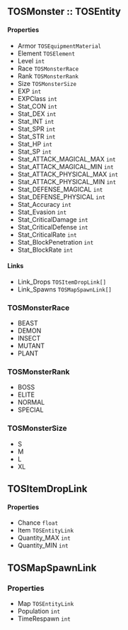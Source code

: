 ## TOSMonster :: TOSEntity

#### Properties
- Armor `TOSEquipmentMaterial`
- Element `TOSElement`
- Level `int`
- Race `TOSMonsterRace`
- Rank `TOSMonsterRank`
- Size `TOSMonsterSize`
- EXP `int`
- EXPClass `int`
- Stat_CON `int`
- Stat_DEX `int`
- Stat_INT `int`
- Stat_SPR `int`
- Stat_STR `int`
- Stat_HP `int`
- Stat_SP `int`
- Stat_ATTACK_MAGICAL_MAX `int`
- Stat_ATTACK_MAGICAL_MIN `int`
- Stat_ATTACK_PHYSICAL_MAX `int`
- Stat_ATTACK_PHYSICAL_MIN `int`
- Stat_DEFENSE_MAGICAL `int`
- Stat_DEFENSE_PHYSICAL `int`
- Stat_Accuracy `int`
- Stat_Evasion `int`
- Stat_CriticalDamage `int`
- Stat_CriticalDefense `int`
- Stat_CriticalRate `int`
- Stat_BlockPenetration `int`
- Stat_BlockRate `int`

#### Links
- Link_Drops `TOSItemDropLink[]`
- Link_Spawns `TOSMapSpawnLink[]`

### TOSMonsterRace
- BEAST
- DEMON
- INSECT
- MUTANT
- PLANT

### TOSMonsterRank
- BOSS
- ELITE
- NORMAL
- SPECIAL

### TOSMonsterSize
- S
- M
- L
- XL

## TOSItemDropLink

#### Properties
- Chance `float`
- Item `TOSEntityLink`
- Quantity_MAX `int`
- Quantity_MIN `int`

## TOSMapSpawnLink

### Properties
- Map `TOSEntityLink`
- Population `int`
- TimeRespawn `int`